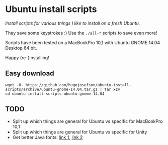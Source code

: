 # Ubuntu install scripts

_Install scripts for various things I like to install on a fresh Ubuntu._

They save some keystrokes :) Use the `./all-*` scripts to save even more!

Scripts have been tested on a MacBookPro 10,1 with Ubuntu GNOME 14.04 Desktop 64 bit.

Happy (re-)installing!

## Easy download

	wget -O- https://github.com/hugojosefson/ubuntu-install-scripts/archive/ubuntu-gnome-14.04.tar.gz | tar xzv
	cd ubuntu-install-scripts-ubuntu-gnome-14.04

## TODO

  * Split up which things are general for Ubuntu vs specific for MacBookPro 10,1
  * Split up which things are general for Ubuntu vs specific for Unity
  * Get better Java fonts: [link 1](http://www.webupd8.org/2013/06/better-font-rendering-in-linux-with.html), [link 2](http://www.webupd8.org/2013/06/install-openjdk-patched-with-font-fixes.html)
